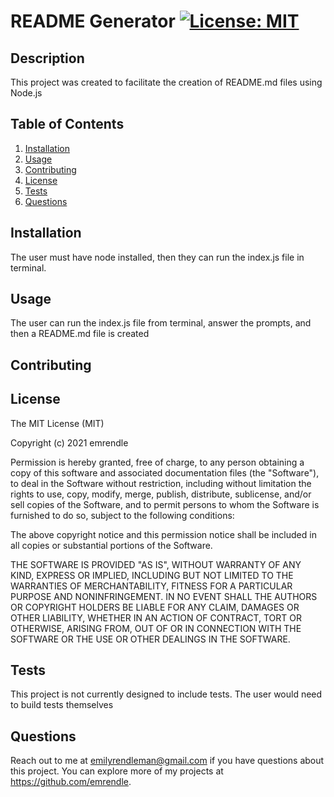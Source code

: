 # README Generator [![License: MIT](https://img.shields.io/badge/License-MIT-yellow.svg)](https://opensource.org/licenses/MIT)

## Description
This project was created to facilitate the creation of README.md files using Node.js

## Table of Contents
1. [Installation](#Installation)
2. [Usage](#Usage)
3. [Contributing](#Contributing)
4. [License](#License)
5. [Tests](#Tests)
6. [Questions](#Questions)

## Installation
The user must have node installed, then they can run the index.js file in terminal.

## Usage
The user can run the index.js file from terminal, answer the prompts, and then a README.md file is created

## Contributing


## License
The MIT License (MIT)

Copyright (c) 2021 emrendle

Permission is hereby granted, free of charge, to any person obtaining a copy of this software and associated documentation files (the "Software"), to deal in the Software without restriction, including without limitation the rights to use, copy, modify, merge, publish, distribute, sublicense, and/or sell copies of the Software, and to permit persons to whom the Software is furnished to do so, subject to the following conditions:

The above copyright notice and this permission notice shall be included in all copies or substantial portions of the Software.

THE SOFTWARE IS PROVIDED "AS IS", WITHOUT WARRANTY OF ANY KIND, EXPRESS OR IMPLIED, INCLUDING BUT NOT LIMITED TO THE WARRANTIES OF MERCHANTABILITY, FITNESS FOR A PARTICULAR PURPOSE AND NONINFRINGEMENT. IN NO EVENT SHALL THE AUTHORS OR COPYRIGHT HOLDERS BE LIABLE FOR ANY CLAIM, DAMAGES OR OTHER LIABILITY, WHETHER IN AN ACTION OF CONTRACT, TORT OR OTHERWISE, ARISING FROM, OUT OF OR IN CONNECTION WITH THE SOFTWARE OR THE USE OR OTHER DEALINGS IN THE SOFTWARE.

## Tests
This project is not currently designed to include tests. The user would need to build tests themselves

## Questions
Reach out to me at emilyrendleman@gmail.com if you have questions about this project. 
You can explore more of my projects at https://github.com/emrendle.
